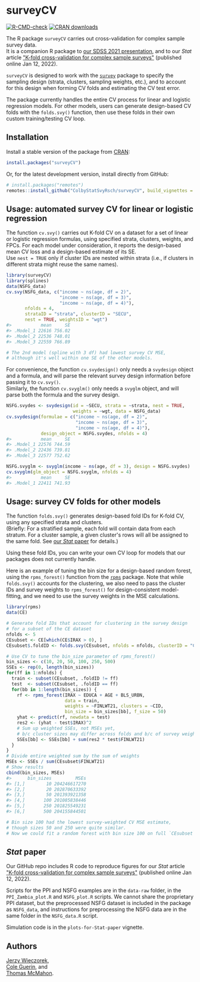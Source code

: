 # surveyCV

<!-- badges: start -->
[![R-CMD-check](https://github.com/ColbyStatSvyRsch/surveyCV/workflows/R-CMD-check/badge.svg)](https://github.com/ColbyStatSvyRsch/surveyCV/actions)
[![CRAN
downloads](https://cranlogs.r-pkg.org/badges/surveyCV?color=002878)](https://cran.r-project.org/package=surveyCV)
<!-- badges: end -->


The R package `surveyCV` carries out cross-validation for complex sample survey data.  
It is a companion R package to [our SDSS 2021 presentation](https://ww2.amstat.org/meetings/sdss/2021/onlineprogram/AbstractDetails.cfm?AbstractID=309674), and to our *Stat* article ["K-fold cross-validation for complex sample surveys"](https://doi.org/10.1002/sta4.454) (published online Jan 12, 2022).

`surveyCV` is designed to work with the [`survey`](https://cran.r-project.org/package=survey) package to specify the sampling design
(strata, clusters, sampling weights, etc.),
and to account for this design when forming CV folds and estimating the CV test error.

The package currently handles the entire CV process for linear and logistic regression models. For other models, users can generate design-based CV folds with the `folds.svy()` function, then use these folds in their own custom training/testing CV loop.


## Installation

Install a stable version of the package from [CRAN](https://cran.r-project.org/package=surveyCV):

```r
install.packages("surveyCV")
```

Or, for the latest development version, install directly from GitHub:

```r
# install.packages("remotes")
remotes::install_github("ColbyStatSvyRsch/surveyCV", build_vignettes = TRUE)
```


## Usage: automated survey CV for linear or logistic regression

The function `cv.svy()` carries out K-fold CV on a dataset for a set of linear or logistic regression formulas, using specified strata, clusters, weights, and FPCs. For each model under consideration, it reports the design-based mean CV loss and a design-based estimate of its SE.  
Use `nest = TRUE` only if cluster IDs are nested within strata (i.e., if clusters in different strata might reuse the same names).

```r
library(surveyCV)
library(splines)
data(NSFG_data)
cv.svy(NSFG_data, c("income ~ ns(age, df = 2)",
                    "income ~ ns(age, df = 3)",
                    "income ~ ns(age, df = 4)"),
       nfolds = 4,
       strataID = "strata", clusterID = "SECU",
       nest = TRUE, weightsID = "wgt")
#>           mean     SE
#> .Model_1 22616 756.02
#> .Model_2 22536 748.01
#> .Model_3 22559 766.89

# The 2nd model (spline with 3 df) had lowest survey CV MSE,
# although it's well within one SE of the other models.
```

For convenience, the function `cv.svydesign()` only needs a `svydesign` object and a formula, and will parse the relevant survey design information before passing it to `cv.svy()`.  
Similarly, the function `cv.svyglm()` only needs a `svyglm` object, and will parse both the formula and the survey design.

```r
NSFG.svydes <- svydesign(id = ~SECU, strata = ~strata, nest = TRUE,
                         weights = ~wgt, data = NSFG_data)
cv.svydesign(formulae = c("income ~ ns(age, df = 2)",
                          "income ~ ns(age, df = 3)",
                          "income ~ ns(age, df = 4)"),
             design_object = NSFG.svydes, nfolds = 4)
#>           mean     SE
#> .Model_1 22576 744.59
#> .Model_2 22436 739.81
#> .Model_3 22577 752.62

NSFG.svyglm <- svyglm(income ~ ns(age, df = 3), design = NSFG.svydes)
cv.svyglm(glm_object = NSFG.svyglm, nfolds = 4)
#>           mean     SE
#> .Model_1 22411 741.93
```


## Usage: survey CV folds for other models

The function `folds.svy()` generates design-based fold IDs for K-fold CV, using any specified strata and clusters.  
(Briefly: For a stratified sample, each fold will contain data from each stratum. For a cluster sample, a given cluster's rows will all be assigned to the same fold. See [our *Stat* paper](https://doi.org/10.1002/sta4.454) for details.)

Using these fold IDs, you can write your own CV loop for models that our packages does not currently handle.

Here is an example of tuning the bin size for a design-based random forest, using the `rpms_forest()` function from the [`rpms`](https://cran.r-project.org/package=rpms) package. Note that while `folds.svy()` accounts for the clustering, we also need to pass the cluster IDs and survey weights to `rpms_forest()` for design-consistent model-fitting, and we need to use the survey weights in the MSE calculations.

```r
library(rpms)
data(CE)

# Generate fold IDs that account for clustering in the survey design
# for a subset of the CE dataset
nfolds <- 5
CEsubset <- CE[which(CE$IRAX > 0), ]
CEsubset$.foldID <- folds.svy(CEsubset, nfolds = nfolds, clusterID = "CID")

# Use CV to tune the bin_size parameter of rpms_forest()
bin_sizes <- c(10, 20, 50, 100, 250, 500)
SSEs <- rep(0, length(bin_sizes))
for(ff in 1:nfolds) {
  train <- subset(CEsubset, .foldID != ff)
  test  <- subset(CEsubset, .foldID == ff)
  for(bb in 1:length(bin_sizes)) {
    rf <- rpms_forest(IRAX ~ EDUCA + AGE + BLS_URBN, 
                      data = train,
                      weights = ~FINLWT21, clusters = ~CID,
                      bin_size = bin_sizes[bb], f_size = 50)
    yhat <- predict(rf, newdata = test)
    res2 <- (yhat - test$IRAX)^2
    # Sum up weighted SSEs, not MSEs yet,
    # b/c cluster sizes may differ across folds and b/c of survey weights
    SSEs[bb] <- SSEs[bb] + sum(res2 * test$FINLWT21)
  }
}
# Divide entire weighted sum by the sum of weights
MSEs <- SSEs / sum(CEsubset$FINLWT21)
# Show results
cbind(bin_sizes, MSEs)
#>      bin_sizes         MSEs
#> [1,]        10 204246617270
#> [2,]        20 202870633392
#> [3,]        50 201393921358
#> [4,]       100 201085838446
#> [5,]       250 201825549231
#> [6,]       500 204155844501

# Bin size 100 had the lowest survey-weighted CV MSE estimate,
# though sizes 50 and 250 were quite similar.
# Now we could fit a random forest with bin size 100 on full `CEsubset` dataset.
```

## *Stat* paper

Our GitHub repo includes R code to reproduce figures for our *Stat* article ["K-fold cross-validation for complex sample surveys"](https://doi.org/10.1002/sta4.454) (published online Jan 12, 2022).

Scripts for the PPI and NSFG examples are in the `data-raw` folder, in the `PPI_Zambia_plot.R` and `NSFG_plot.R` scripts. We cannot share the proprietary PPI dataset, but the preprocessed NSFG dataset is included in the package as `NSFG_data`, and instructions for preprocessing the NSFG data are in the same folder in the `NSFG_data.R` script.

Simulation code is in the `plots-for-Stat-paper` vignette.


## Authors

[Jerzy Wieczorek](https://github.com/civilstat),  
[Cole Guerin](https://github.com/cole164), and  
[Thomas McMahon](https://github.com/twmcma21).

